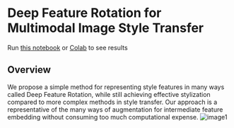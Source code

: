 # Deep Feature Rotation for Multimodal Image Style Transfer
Run [this notebook](https://github.com/sonnguyen129/style-transfer-rotation/blob/main/Style_transfer_rotation.ipynb) or [Colab](https://colab.research.google.com/drive/1nmf4_YnUBq5dGGTgWeN1fYNYOSOKeQ-1?usp=sharing) to see results
## Overview
We propose a simple method for representing style features in many ways called Deep Feature Rotation, while still achieving effective stylization compared to more complex methods in style transfer. Our approach is a representative of the many ways of augmentation for intermediate feature embedding without consuming too much computational expense.
![image1](./doc/rotation_mechanism.png)
